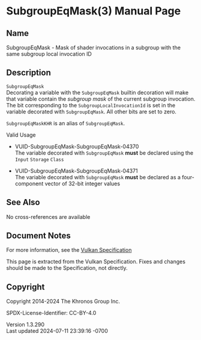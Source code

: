 # SubgroupEqMask(3) Manual Page

## Name

SubgroupEqMask - Mask of shader invocations in a subgroup with the same
subgroup local invocation ID



## <a href="#_description" class="anchor"></a>Description

`SubgroupEqMask`  
Decorating a variable with the `SubgroupEqMask` builtin decoration will
make that variable contain the *subgroup mask* of the current subgroup
invocation. The bit corresponding to the `SubgroupLocalInvocationId` is
set in the variable decorated with `SubgroupEqMask`. All other bits are
set to zero.

`SubgroupEqMaskKHR` is an alias of `SubgroupEqMask`.

Valid Usage

- <a href="#VUID-SubgroupEqMask-SubgroupEqMask-04370"
  id="VUID-SubgroupEqMask-SubgroupEqMask-04370"></a>
  VUID-SubgroupEqMask-SubgroupEqMask-04370  
  The variable decorated with `SubgroupEqMask` **must** be declared
  using the `Input` `Storage` `Class`

- <a href="#VUID-SubgroupEqMask-SubgroupEqMask-04371"
  id="VUID-SubgroupEqMask-SubgroupEqMask-04371"></a>
  VUID-SubgroupEqMask-SubgroupEqMask-04371  
  The variable decorated with `SubgroupEqMask` **must** be declared as a
  four-component vector of 32-bit integer values

## <a href="#_see_also" class="anchor"></a>See Also

No cross-references are available

## <a href="#_document_notes" class="anchor"></a>Document Notes

For more information, see the <a
href="https://registry.khronos.org/vulkan/specs/1.3-extensions/html/vkspec.html#SubgroupEqMask"
target="_blank" rel="noopener">Vulkan Specification</a>

This page is extracted from the Vulkan Specification. Fixes and changes
should be made to the Specification, not directly.

## <a href="#_copyright" class="anchor"></a>Copyright

Copyright 2014-2024 The Khronos Group Inc.

SPDX-License-Identifier: CC-BY-4.0

Version 1.3.290  
Last updated 2024-07-11 23:39:16 -0700

